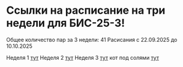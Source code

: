 # Ссылки на расписание на три недели для БИС-25-3!
Общее количество пар за 3 недели: 41
Расисания с 22.09.2025 до 10.10.2025


Неделя 1 [тут](./timetable_1w.md)
Неделя 2 [тут](./timetable_2w.md)
Неделя 3 [тут](./timetable_3w.md)
кот под солями [тут](timetable.webp)